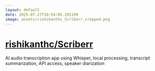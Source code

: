 ```yaml
---
layout: default
date: 2025-07-27T16:54:05.291199
image: assets/rishikanthc_Scriberr_cropped.png
---
```


# [rishikanthc/Scriberr](https://github.com/rishikanthc/Scriberr)

AI audio transcription app using Whisper, local processing, transcript summarization, API access, speaker diarization
